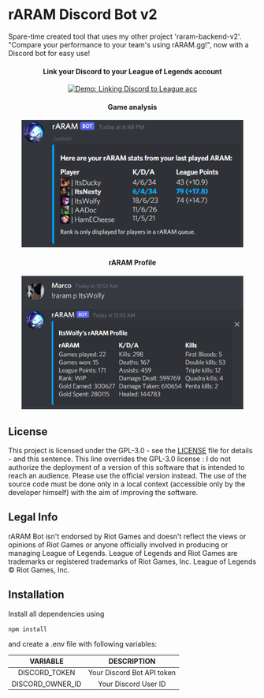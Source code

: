 # rARAM Discord Bot v2

Spare-time created tool that uses my other project 'raram-backend-v2'. <br/>
"Compare your performance to your team's using rARAM.gg!", now with a Discord bot for easy use!
<br/>

<h4 align='center'>Link your Discord to your League of Legends account</h4>
<p align="center">
    <a target="_blank" href="https://gfycat.com/honestunawaregosling">
        <img alt="Demo: Linking Discord to League acc" src="https://thumbs.gfycat.com/HonestUnawareGosling-size_restricted.gif"/>
    </a>
</p>

<h4 align='center'>Game analysis</h4>
<p align="center">
  <img src="/data/analysis_demo.png" width="450" alt="Demo: Game Analysis">
</p>

<h4 align='center'>rARAM Profile</h4>
<p align="center">
  <img src="/data/profile_demo.png" width="450" alt="Demo: Profile Stats">
</p>

## License

This project is licensed under the GPL-3.0 - see the [LICENSE](https://github.com/marco-verbeek/raram-bot-v2/blob/master/LICENSE) file for details - and this sentence. This line overrides the GPL-3.0 license : I do not authorize the deployment of a version of this software that is intended to reach an audience. Please use the official version instead. The use of the source code must be done only in a local context (accessible only by the developer himself) with the aim of improving the software.

## Legal Info

rARAM Bot isn't endorsed by Riot Games and doesn't reflect the views or opinions of Riot Games or anyone officially involved in producing or managing League of Legends. League of Legends and Riot Games are trademarks or registered trademarks of Riot Games, Inc. League of Legends © Riot Games, Inc.

## Installation

Install all dependencies using

```
npm install
```

and create a .env file with following variables:

|     VARIABLE     |        DESCRIPTION         |
| :--------------: | :------------------------: |
|  DISCORD_TOKEN   | Your Discord Bot API token |
| DISCORD_OWNER_ID |    Your Discord User ID    |
